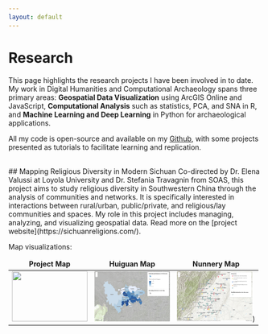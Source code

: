 ```yaml
---
layout: default
---
```


<style>
td, th {
   border: none!important;
}
.preview {
   height:100px;
   width:150px
}
</style>

# Research

This page highlights the research projects I have been involved in to date. My work in Digital Humanities and Computational Archaeology spans three primary areas: **Geospatial Data Visualization** using ArcGIS Online and JavaScript, **Computational Analysis** such as statistics, PCA, and SNA in R, and **Machine Learning and Deep Learning** in Python for archaeological applications.

All my code is open-source and available on my [Github](https://github.com/ywzhou997), with some projects presented as tutorials to facilitate learning and replication.

<br>
## Mapping Religious Diversity in Modern Sichuan
Co-directed by Dr. Elena Valussi at Loyola University and Dr. Stefania Travagnin from SOAS, this project aims to study religious diversity in Southwestern China through the analysis of communities and networks. It is specifically interested in interactions between rural/urban, public/private, and religious/lay communities and spaces. My role in this project includes managing, analyzing, and visualizing geospatial data. Read more on the [project website](https://sichuanreligions.com/).

Map visualizations:

Project Map|  Huiguan Map  | Nunnery Map
:-------------------------:|:-------------------------:|:-------------------------:
[<img src="assets/img/SichuanReligionProjectMap.png" class="preview">](https://ywzhou997.github.io/SichuanReligions/ProjectMap.html)  | [<img src="assets/img/SichuanReligionHuiguanMap.png" class="preview">](https://ywzhou997.github.io/SichuanReligions/HuiguanMap.html) | [<img src="assets/img/SichuanReligionNunneryMap.png" class="preview">](https://ywzhou997.github.io/SichuanReligions/NunneryMap.html))












